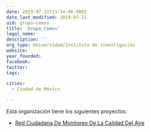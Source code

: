 ```yaml
---
date: 2019-07-21T23:14:06.000Z
date_last_modified: 2019-07-21
uid: grupo-cemos
title: 'Grupo Cemos'
legal_name: 
description: ''
org_type: Universidad/Instituto de investigación
website: 
year_founded: 
facebook: 
twitter: 
tags:

cities: 
  - Ciudad de México

---
```


Esta organización tiene los siguientes proyectos:

- [Red Ciudadana De Monitoreo De La Calidad Del Aire](/proyectos/red-ciudadana-de-monitoreo-de-la-calidad-del-aire)
